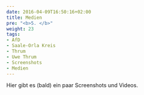 ```yaml
---
date: 2016-04-09T16:50:16+02:00
title: Medien
pre: "<b>5. </b>"
weight: 23
tags:
- AfD
- Saale-Orla Kreis
- Thrum
- Uwe Thrum
- Screenshots
- Medien
---
```


Hier gibt es (bald) ein paar Screenshots und Videos.
